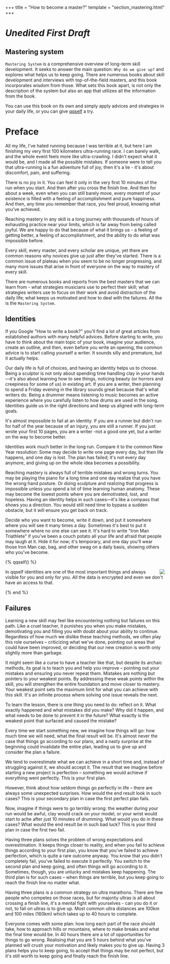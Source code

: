 +++
title = "How to become a master?"
template = "section_mastering.html"
+++

# <i>Unedited First Draft</i>

## Mastering system

`Mastering System` is a comprehensive overview of long-term skill development. It seeks to answer the main question: `Why do we give up?` and explores what helps us to keep going. There are numerous books about skill development and interviews with top-of-the-field masters, and this book incorporates wisdom from those. What sets this book apart, is not only the description of the system but also an app that utilizes all the information from the book.

You can use this book on its own and simply apply advices and strategies in your daily life, or you can give [qqself](https://www.qqself.com/) a try.

# Preface

All my life, I've hated running because I was terrible at it, but here I am finishing my very first 100 kilometers ultra-running race. I can barely walk, and the whole event feels more like ultra-crawling. I didn't expect what it would be, and I made all the possible mistakes. If someone were to tell you that ultra-running is a fun adventure full of joy, then it's a lie - it's about discomfort, pain, and suffering.

There is no joy in it. You can feel it only in the very first 10 minutes of the run when you start. And then after you cross the finish line. And then for about a week, even when you can still barely move, every moment of your existence is filled with a feeling of accomplishment and pure happiness. And then, any time you remember that race, you feel proud, knowing what you've achieved.

Reaching mastery in any skill is a long journey with thousands of hours of exhausting practice near your limits, which is far away from being called joyful. We are happy to do that because of what it brings us - a feeling of getting better, a feeling of accomplishment, and the ability to do what was impossible before.

Every skill, every master, and every scholar are unique, yet there are common reasons why novices give up just after they've started. There is a common issue of plateau when you seem to be no longer progressing, and many more issues that arise in front of everyone on the way to mastery of every skill. 

There are numerous books and reports from the best masters that we can learn from - what strategies musicians use to perfect their skill; what strategies writers use to focus on their work and avoid distraction of the daily life; what keeps us motivated and how to deal with the failures. All the is the `Mastering System`.

## Identities

If you Google "How to write a book?" you'll find a lot of great articles from established authors with many helpful advices. Before starting to write, you have to think about the main topic of your book, imagine your audience, create an outline, and then, even before you write an opening, the common advice is to start calling yourself a writer. It sounds silly and premature, but it actually helps.

Our daily life is full of choices, and having an identity helps us to choose. Being a sculptor is not only about spending time handling clay in your hands—it's also about learning how to see things, noticing beauty (or horrors and creepiness for some of us) in existing art. If you are a writer, then planning to spend a Friday evening in the library sounds great because that's what writers do. Being a drummer means listening to music becomes an active experience where you carefully listen to how drums are used in the song. Identities guide us in the right directions and keep us aligned with long-term goals.

It's almost impossible to fail at an identity. If you are a runner but didn't run for half of the year because of an injury, you are still a runner. If you just wrote your first 10 pages, you are a writer -not a good one yet, but a writer on the way to become better.

Identities work much better in the long run. Compare it to the common New Year resolution: Some may decide to write one page every day, but then life happens, and one day is lost. The plan has failed; it's not every day anymore, and giving up on the whole idea becomes a possibility.

Reaching mastery is always full of terrible mistakes and wrong turns. You may be playing the piano for a long time and one day realize that you have the wrong hand posture. Or doing sculpture and realizing that progress is impossible unless you spend a lot of time learning human anatomy. These may become the lowest points where you are demotivated, lost, and hopeless. Having an identity helps in such cases—it's like a compass that shows you a direction. You would still need time to bypass a sudden obstacle, but it will ensure you get back on track.

Decide who you want to become, write it down, and put it somewhere where you will see it many times a day. Sometimes it's best to put it somewhere where no one else can see it. It's hard to write "Iron Man Triathlete" if you've been a couch potato all your life and afraid that people may laugh at it. Hide it for now; it's temporary, and one day you'll wear those Iron Man cap, bag, and other swag on a daily basis, showing others who you've become.

{% qqself() %}

<div style="overflow: auto; display: flow-root">

<img style="max-height: 300px; float: right; margin-left: 15px" src="/mastering-system/identities.png" />
In qqself identities are one of the most important things and always visible for you and only for you. All the data is encrypted and even we don't have an access to that.
</div>

{% end %}

## Failures

Learning a new skill may feel like encountering nothing but failures on this path. Like a cruel teacher, it punishes you when you make mistakes, demotivating you and filling you with doubt about your ability to continue. Regardless of how much we dislike these teaching methods, we often play this role ourselves – criticizing what we've done, pointing out areas that could have been improved, or deciding that our new creation is worth only slightly more than garbage.

It might seem like a curse to have a teacher like that, but despite its archaic methods, its goal is to teach you and help you improve – pointing out your mistakes and ensuring you never repeat them. Mistakes are nothing but pointers to your weakest points. By addressing these weak points within the skill, you will strengthen the entire foundation and move closer to mastery. Your weakest point sets the maximum limit for what you can achieve with this skill. It's an infinite process where solving one issue reveals the next.

To learn the lesson, there is one thing you need to do: reflect on it. What exactly happened and what mistakes did you make? Why did it happen, and what needs to be done to prevent it in the future? What exactly is the weakest point that surfaced and caused the mistake?

Every time we start something new, we imagine how things will go: how much time we will need, what the final result will be. It's almost never the case that things go according to our plans, and a nasty surprise at the beginning could invalidate the entire plan, leading us to give up and consider the plan a failure.

We tend to overestimate what we can achieve in a short time and, instead of struggling against it, we should accept it. The result that we imagine before starting a new project is perfection – something we would achieve if everything went perfectly. This is your first plan. 

However, think about how seldom things go perfectly in life – there are always some unexpected surprises. How would the end result look in such cases? This is your secondary plan in case the first perfect plan fails. 

Now, imagine if things were to go terribly wrong: the weather during your run would be awful, clay would crack on your model, or your wrist would start to ache after just 10 minutes of drumming. What would you do in these cases? What would the end result be in such bad luck? This is your third plan in case the first two fail.

Having three plans solves the problem of wrong expectations and overestimation. It keeps things closer to reality, and when you fail to achieve things according to your first plan, you know that you've failed to achieve perfection, which is quite a rare outcome anyway. You know that you didn't completely fail, you've failed to execute it perfectly. You switch to the second plan and keep going, and often things will go according to it. Sometimes, though, you are unlucky and mistakes keep happening. The third plan is for such cases – when things are terrible, but you keep going to reach the finish line no matter what.

Having three plans is a common strategy on ultra marathons. There are few people who competes on those races, but for majority ultras is all about crossing a finish line, it's a mental fight with yourselves - can you do it or not, to fail on ultras is to give up. Most common ultra distances are 100km and 100 miles (160km) which takes up to 40 hours to complete. 

Everyone comes with some plan: how long each part of the race should take, how to approach hills or mountains, where to make breaks and what the final time would be. In 40 hours there are a lot of opportunities for things to go wrong. Realising that you are 5 hours behind what you've planned will crush your motivation and likely makes you to give up. Having 3 plans helps you to keep going, to accept that things may be not perfect, but it's still worth to keep going and finally reach the finish line.